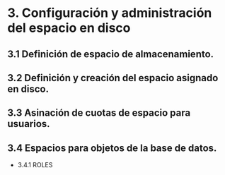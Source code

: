 # 3. Configuración y administración del espacio en disco

## 3.1 Definición de espacio de almacenamiento.

## 3.2 Definición y creación del espacio asignado en disco.

## 3.3 Asinación de cuotas de espacio para usuarios.

## 3.4 Espacios para objetos de la base de datos.
- 3.4.1 ROLES
